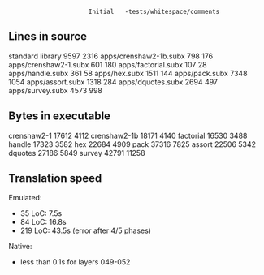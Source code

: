                           Initial   -tests/whitespace/comments
## Lines in source
standard library           9597     2316
apps/crenshaw2-1b.subx      798      176
apps/crenshaw2-1.subx       601      180
apps/factorial.subx         107       28
apps/handle.subx            361       58
apps/hex.subx              1511      144
apps/pack.subx             7348     1054
apps/assort.subx           1318      284
apps/dquotes.subx          2694      497
apps/survey.subx           4573      998

## Bytes in executable
crenshaw2-1               17612     4112
crenshaw2-1b              18171     4140
factorial                 16530     3488
handle                    17323     3582
hex                       22684     4909
pack                      37316     7825
assort                    22506     5342
dquotes                   27186     5849
survey                    42791    11258

## Translation speed

Emulated:
  - 35 LoC: 7.5s
  - 84 LoC: 16.8s
  - 219 LoC: 43.5s (error after 4/5 phases)

Native:
  - less than 0.1s for layers 049-052
